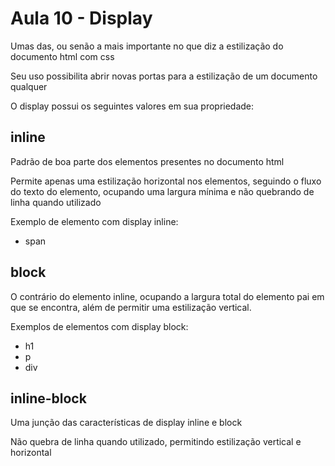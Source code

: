 # Aula 10 - Display
Umas das, ou senão a mais importante no que diz a estilização do documento html com css

Seu uso possibilita abrir novas portas para a estilização de um documento qualquer

O display possui os seguintes valores em sua propriedade:

## inline
Padrão de boa parte dos elementos presentes no documento html

Permite apenas uma estilização horizontal nos elementos, seguindo o fluxo do texto do elemento, ocupando uma largura 
mínima e não quebrando de linha quando utilizado

Exemplo de elemento com display inline:
- span

## block
O contrário do elemento inline, ocupando a largura total do elemento pai em que se encontra, além de permitir uma 
estilização vertical.

Exemplos de elementos com display block:
- h1
- p
- div

## inline-block
Uma junção das características de display inline e block

Não quebra de linha quando utilizado, permitindo estilização vertical e horizontal